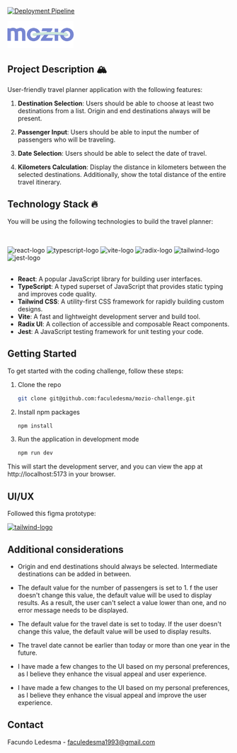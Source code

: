 [![Deployment Pipeline](https://github.com/faculedesma/mozio-challenge/actions/workflows/pipeline.yml/badge.svg)](https://github.com/faculedesma/mozio-challenge/actions/workflows/pipeline.yml)

<a href="https://www.mozio.com/en-us/" rel="noopener" target="_blank"><img width="150" src="public/mozio-logo.svg" alt="mozio-logo"></a>

## Project Description :mountain_snow:

User-friendly travel planner application with the following features:

1. **Destination Selection**: Users should be able to choose at least two destinations from a list. Origin and end destinations always will be present.

2. **Passenger Input**: Users should be able to input the number of passengers who will be traveling.

3. **Date Selection**: Users should be able to select the date of travel.

4. **Kilometers Calculation**: Display the distance in kilometers between the selected destinations. Additionally, show the total distance of the entire travel itinerary.

## Technology Stack :fire:

You will be using the following technologies to build the travel planner:

<br>
<br>

<div style="display:inline-block">
<img width="50" src="https://upload.wikimedia.org/wikipedia/commons/thumb/a/a7/React-icon.svg/2300px-React-icon.svg.png" alt="react-logo" />
<img width="50" src="https://upload.wikimedia.org/wikipedia/commons/thumb/4/4c/Typescript_logo_2020.svg/2048px-Typescript_logo_2020.svg.png" alt="typescript-logo" />
<img width="50" src="https://upload.wikimedia.org/wikipedia/commons/thumb/f/f1/Vitejs-logo.svg/1039px-Vitejs-logo.svg.png" alt="vite-logo" />
<img width="50" src="https://avatars.githubusercontent.com/u/75042455?s=280&v=4" alt="radix-logo" />
<img width="150" src="https://upload.wikimedia.org/wikipedia/commons/thumb/9/95/Tailwind_CSS_logo.svg/2560px-Tailwind_CSS_logo.svg.png" alt="tailwind-logo" />
<img width="75" src="https://cdn.iconscout.com/icon/free/png-256/free-jest-3521517-2945020.png" alt="jest-logo" />
</div>

<br>
<br>

- **React**: A popular JavaScript library for building user interfaces.
- **TypeScript**: A typed superset of JavaScript that provides static typing and improves code quality.
- **Tailwind CSS**: A utility-first CSS framework for rapidly building custom designs.
- **Vite**: A fast and lightweight development server and build tool.
- **Radix UI**: A collection of accessible and composable React components.
- **Jest**: A JavaScript testing framework for unit testing your code.

## Getting Started

To get started with the coding challenge, follow these steps:

1. Clone the repo
   ```sh
   git clone git@github.com:faculedesma/mozio-challenge.git
   ```
2. Install npm packages
   ```sh
   npm install
   ```
3. Run the application in development mode
   ```sh
   npm run dev
   ```

This will start the development server, and you can view the app at http://localhost:5173 in your browser.

## UI/UX

Followed this figma prototype:

<div class="display:inline-block">
   <a href="https://www.figma.com/file/GSIB3ruHqfmv2Rubs4wK6J/?type=design&node-id=119-2499&mode=design&t=X5d7zOYCGiTKSzvG-0">
   <img width="50" src="https://cdn.sanity.io/images/599r6htc/localized/46a76c802176eb17b04e12108de7e7e0f3736dc6-1024x1024.png?w=804&h=804&q=75&fit=max&auto=format" alt="tailwind-logo" />
   </a>
</div>

## Additional considerations

- Origin and end destinations should always be selected. Intermediate destinations can be added in between.

- The default value for the number of passengers is set to 1. f the user doesn't change this value, the default value will be used to display results. As a result, the user can't select a value lower than one, and no error message needs to be displayed.

- The default value for the travel date is set to today. If the user doesn't change this value, the default value will be used to display results.

- The travel date cannot be earlier than today or more than one year in the future.

- I have made a few changes to the UI based on my personal preferences, as I believe they enhance the visual appeal and user experience.

- I have made a few changes to the UI based on my personal preferences, as I believe they enhance the visual appeal and improve the user experience.

## Contact

Facundo Ledesma - faculedesma1993@gmail.com
